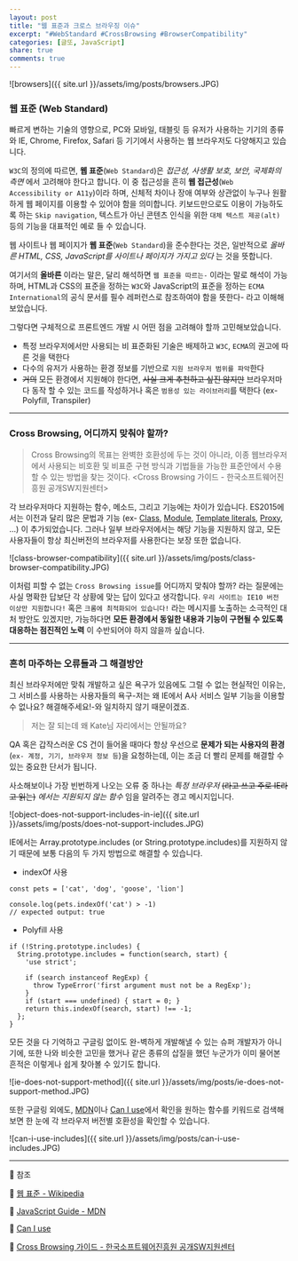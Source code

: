 ```yaml
---
layout: post
title: "웹 표준과 크로스 브라우징 이슈"
excerpt: "#WebStandard #CrossBrowsing #BrowserCompatibility"
categories: [글또, JavaScript]
share: true
comments: true
---
```


![browsers]({{ site.url }}/assets/img/posts/browsers.JPG)

### 웹 표준 (Web Standard)

빠르게 변하는 기술의 영향으로, PC와 모바일, 태블릿 등 유저가 사용하는 기기의 종류와 IE, Chrome, Firefox, Safari 등 기기에서 사용하는 웹 브라우저도 다양해지고 있습니다.

`W3C`의 정의에 따르면, **웹 표준**(`Web Standard`)은 *접근성, 사생활 보호, 보안, 국제화의 측면* 에서 고려해야 한다고 합니다. 이 중 접근성을 흔히 **웹 접근성**(`Web Accessibility or A11y`)이라 하며, 신체적 차이나 장애 여부와 상관없이 누구나 원활하게 웹 페이지를 이용할 수 있어야 함을 의미합니다. 키보드만으로도 이용이 가능하도록 하는 `Skip navigation`, 텍스트가 아닌 콘텐츠 인식을 위한 `대체 텍스트 제공(alt)` 등의 기능을 대표적인 예로 들 수 있습니다.

웹 사이트나 웹 페이지가 **웹 표준**(`Web Standard`)을 준수한다는 것은, 일반적으로 *올바른 HTML, CSS, JavaScript를 사이트나 페이지가 가지고 있다* 는 것을 뜻합니다.

여기서의 **올바른** 이라는 말은, 달리 해석하면 `웹 표준을 따르는-` 이라는 말로 해석이 가능하며, HTML과 CSS의 표준을 정하는 `W3C`와 JavaScript의 표준을 정하는 `ECMA International`의 공식 문서를 필수 레퍼런스로 참조하여야 함을 뜻한다- 라고 이해해보았습니다.

그렇다면 구체적으로 프론트엔드 개발 시 어떤 점을 고려해야 할까 고민해보았습니다.

- 특정 브라우저에서만 사용되는 비 표준화된 기술은 배제하고 `W3C`, `ECMA`의 권고에 따른 것을 택한다
- 다수의 유저가 사용하는 환경 정보를 기반으로 `지원 브라우저 범위를 파악`한다
- <del>거의</del> 모든 환경에서 지원해야 한다면, <del>사실 크게 추천하고 싶진 않지만</del> 브라우저마다 동작 할 수 있는 코드를 작성하거나 혹은 `범용성 있는 라이브러리`를 택한다 (ex- Polyfill, Transpiler)

---

### Cross Browsing, 어디까지 맞춰야 할까?

> Cross Browsing의 목표는 완벽한 호환성에 두는 것이 아니라, 이종 웹브라우저에서 사용되는 비호환 및 비표준 구현 방식과 기법들을 가능한 표준안에서 수용할 수 있는 방법을 찾는 것이다.
<Cross Browsing 가이드 - 한국소프트웨어진흥원 공개SW지원센터>

각 브라우저마다 지원하는 함수, 메소드, 그리고 기능에는 차이가 있습니다. ES2015에서는 이전과 달리 많은 문법과 기능 (ex- [Class](https://developer.mozilla.org/en-US/docs/Web/JavaScript/Reference/Classes), [Module](https://developer.mozilla.org/en-US/docs/Web/JavaScript/Guide/Modules), [Template literals](https://developer.mozilla.org/en-US/docs/Web/JavaScript/Guide/Text_formatting#Multi-line_template_literals), [Proxy](https://developer.mozilla.org/en-US/docs/Web/JavaScript/Guide/Meta_programming#Proxies), ...) 이 추가되었습니다. 그러나 일부 브라우저에서는 해당 기능을 지원하지 않고, 모든 사용자들이 항상 최신버전의 브라우저를 사용한다는 보장 또한 없습니다.

![class-browser-compatibility]({{ site.url }}/assets/img/posts/class-browser-compatibility.JPG)

이처럼 피할 수 없는 `Cross Browsing issue`를 어디까지 맞춰야 할까? 라는 질문에는 사실 명확한 답보단 각 상황에 맞는 답이 있다고 생각합니다. `우리 사이트는 IE10 버전 이상만 지원합니다!` 혹은 `크롬에 최적화되어 있습니다!` 라는 메시지를 노출하는 소극적인 대처 방안도 있겠지만, 가능하다면 **모든 환경에서 동일한 내용과 기능이 구현될 수 있도록 대응하는 점진적인 노력** 이 수반되어야 하지 않을까 싶습니다.

---

### 흔히 마주하는 오류들과 그 해결방안

최신 브라우저에만 맞춰 개발하고 싶은 욕구가 있음에도 그럴 수 없는 현실적인 이유는, 그 서비스를 사용하는 사용자들의 욕구-저는 왜 IE에서 A사 서비스 일부 기능을 이용할 수 없나요? 해결해주세요!-와 일치하지 않기 때문이겠죠.

> 저는 잘 되는데 왜 Kate님 자리에서는 안될까요?

QA 혹은 갑작스러운 CS 건이 들어올 때마다 항상 우선으로 **문제가 되는 사용자의 환경** (`ex- 계정, 기기, 브라우저 정보 등`)을 요청하는데, 이는 조금 더 빨리 문제를 해결할 수 있는 중요한 단서가 됩니다.

사소해보이나 가장 빈번하게 나오는 오류 중 하나는 *특정 브라우저* <del>(라고 쓰고 주로 IE라고 읽는)</del> *에서는 지원되지 않는 함수* 임을 알려주는 경고 메시지입니다.

![object-does-not-support-includes-in-ie]({{ site.url }}/assets/img/posts/does-not-support-includes.JPG)

IE에서는 Array.prototype.includes (or String.prototype.includes)를 지원하지 않기 때문에 보통 다음의 두 가지 방법으로 해결할 수 있습니다.

- indexOf 사용

```
const pets = ['cat', 'dog', 'goose', 'lion']

console.log(pets.indexOf('cat') > -1)
// expected output: true
```

- Polyfill 사용

```
if (!String.prototype.includes) {
  String.prototype.includes = function(search, start) {
    'use strict';

    if (search instanceof RegExp) {
      throw TypeError('first argument must not be a RegExp');
    }
    if (start === undefined) { start = 0; }
    return this.indexOf(search, start) !== -1;
  };
}
```

모든 것을 다 기억하고 구글링 없이도 완-벽하게 개발해낼 수 있는 슈퍼 개발자가 아니기에, 또한 나와 비슷한 고민을 했거나 같은 종류의 삽질을 했던 누군가가 이미 물어본 흔적은 이렇게나 쉽게 찾아볼 수 있기도 합니다.

![ie-does-not-support-method]({{ site.url }}/assets/img/posts/ie-does-not-support-method.JPG)

또한 구글링 외에도, [MDN](https://developer.mozilla.org/)이나 [Can I use](https://caniuse.com/)에서 확인을 원하는 함수를 키워드로 검색해보면 한 눈에 각 브라우저 버전별 호환성을 확인할 수 있습니다.

![can-i-use-includes]({{ site.url }}/assets/img/posts/can-i-use-includes.JPG)

---

🔗 참조

📌 [웹 표준 - Wikipedia](https://ko.wikipedia.org/wiki/%EC%9B%B9_%ED%91%9C%EC%A4%80)

📌 [JavaScript Guide - MDN](https://developer.mozilla.org/en-US/docs/Web/JavaScript/Guide)

📌 [Can I use](https://caniuse.com/)

📌 [Cross Browsing 가이드 - 한국소프트웨어진흥원 공개SW지원센터](http://www.mozilla.or.kr/docs/web-developer/standard/crossbrowsing.pdf)

